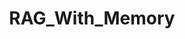 ---
title: RAG_With_Memory
emoji: 📈
colorFrom: pink
colorTo: blue
sdk: gradio
sdk_version: 4.36.1
app_file: app.py
pinned: false
---